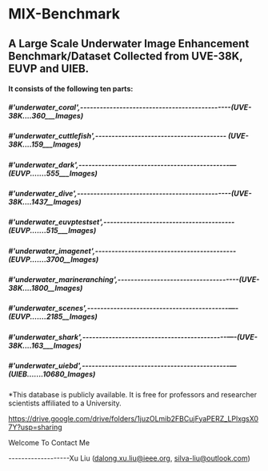 MIX-Benchmark
=====================

A Large Scale Underwater Image Enhancement Benchmark/Dataset Collected from UVE-38K, EUVP and UIEB.
---------------------------------------------------------------------------------------------------

#### It consists of the following ten parts:

##### *#'underwater_coral',----------------------------------------------(UVE-38K....360___Images)*

##### *#'underwater_cuttlefish',---------------------------------------- (UVE-38K....159___Images)*

##### *#'underwater_dark',----------------------------------------------—(EUVP.......555___Images)*

##### *#'underwater_dive',-----------------------------------------------(UVE-38K....1437__Images)*

##### *#'underwater_euvptestset',----------------------------------------(EUVP.......515___Images)*

##### *#'underwater_imagenet',-------------------------------------------(EUVP.......3700__Images)*

##### *#'underwater_marineranching',-------------------------------------(UVE-38K....1800__Images)*

##### *#'underwater_scenes',-------------------------------------------—-(EUVP.......2185__Images)*

##### *#'underwater_shark',--------------------------------------------—-(UVE-38K....163___Images)*

##### *#'underwater_uiebd',---------------------------------------------—(UIEB.......10680_Images)* 


*This database is publicly available. It is free for professors and researcher scientists affiliated to a University. 

https://drive.google.com/drive/folders/1juzOLmib2FBCujFyaPERZ_LPlxgsX07Y?usp=sharing

Welcome To Contact Me

-------------------Xu Liu (dalong.xu.liu@ieee.org, silva-liu@outlook.com)



